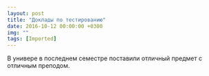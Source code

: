 ```yaml
---
layout: post
title: "Доклады по тестированию"
date: 2016-10-12 00:00:00 +0300
img: ""
tags: [Imported]
---
```


В универе в последнем семестре поставили отличный предмет с отличным преподом.